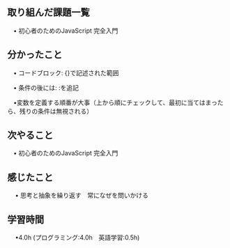 ## 取り組んだ課題一覧

 　• 初心者のためのJavaScript 完全入門

## 分かったこと

 　• コードブロック: {}で記述された範囲

 　• 条件の後には: :を追記

 　•変数を定義する順番が大事（上から順にチェックして、最初に当てはまったら、残りの条件は無視される）

## 次やること　

 　• 初心者のためのJavaScript 完全入門

## 感じたこと

　 • 思考と抽象を繰り返す　常になぜを問いかける

## 学習時間

　 •4.0h (プログラミング:4.0h　英語学習:0.5h)